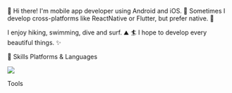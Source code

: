    

👋  Hi there! I'm mobile app developer using Android and iOS. 🚀
Sometimes I develop cross-platforms like ReactNative or Flutter, but prefer native. 💖

I enjoy hiking, swimming, dive and surf. ⛰ 🏄
I hope to develop every beautiful things. ✨

💪 Skills
Platforms & Languages
    
<img src="https://img.shields.io/badge/Android-3DDC84?style=flat-square&logo=Android&logoColor=white"/>
   

Tools
    
